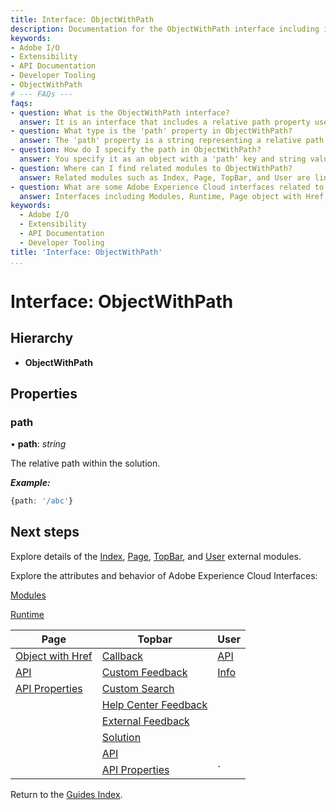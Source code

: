 ```yaml
---
title: Interface: ObjectWithPath
description: Documentation for the ObjectWithPath interface including its properties and related modules in Adobe Experience Cloud.
keywords:
- Adobe I/O
- Extensibility
- API Documentation
- Developer Tooling
- ObjectWithPath
# --- FAQs ---
faqs:
- question: What is the ObjectWithPath interface?
  answer: It is an interface that includes a relative path property used within the solution for Adobe Experience Cloud Extensibility.
- question: What type is the 'path' property in ObjectWithPath?
  answer: The 'path' property is a string representing a relative path within the solution.
- question: How do I specify the path in ObjectWithPath?
  answer: You specify it as an object with a 'path' key and string value, e.g., {path: '/abc'}.
- question: Where can I find related modules to ObjectWithPath?
  answer: Related modules such as Index, Page, TopBar, and User are linked in the documentation for further exploration.
- question: What are some Adobe Experience Cloud interfaces related to ObjectWithPath?
  answer: Interfaces including Modules, Runtime, Page object with Href, TopBar callbacks, and User API are related and linked in the docs.
keywords:
  - Adobe I/O
  - Extensibility
  - API Documentation
  - Developer Tooling
title: 'Interface: ObjectWithPath'
...
```

# Interface: ObjectWithPath

## Hierarchy

* **ObjectWithPath**

## Properties

### path

• **path**: *string*

The relative path within the solution.

***Example:***

```typescript
{path: '/abc'}
```

## Next steps

Explore details of the [Index](../modules/index.md), [Page](../modules/page.md), [TopBar](../modules/topbar.md), and [User](../modules/user.md) external modules.

Explore the attributes and behavior of Adobe Experience Cloud Interfaces:

[Modules](modules.md)

[Runtime](runtime.md)

| Page                                        | Topbar                                                     | User                     |
| ------------------------------------------- | ---------------------------------------------------------- | ------------------------ |
| [Object with Href](page-objectwithhref.md)  | [Callback](topbar-callback.md)                             | [API](user-userapi.md)   |
| [API](page-pageapi.md)                      | [Custom Feedback](topbar-customfeedbackconfig.md)          | [Info](user-userinfo.md) |
| [API Properties](page-pageapiproperties.md) | [Custom Search](topbar-customsearchconfig.md)              |                          |
|                                             | [Help Center Feedback](topbar-helpcenterfeedbackconfig.md) |                          |
|                                             | [External Feedback](topbar-externalfeedbackconfig.md)      |                          |
|                                             | [Solution](topbar-solution.md)                             |                          |
|                                             | [API](topbar-topbarapi.md)                                 |                          |
|                                             | [API Properties](topbar-topbarapiproperties.md)            | `                        |

Return to the [Guides Index](../../../index.md).
